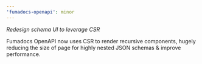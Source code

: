 ```yaml
---
'fumadocs-openapi': minor
---
```


*Redesign schema UI to leverage CSR*

Fumadocs OpenAPI now uses CSR to render recursive components, hugely reducing the size of page for highly nested JSON schemas & improve performance.